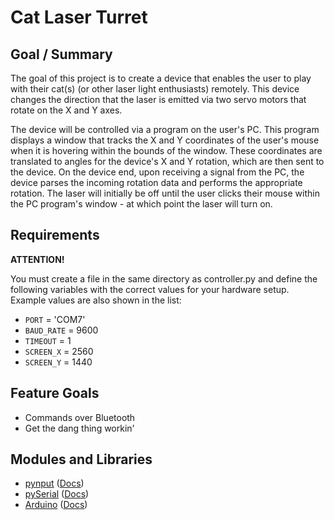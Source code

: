 # Cat Laser Turret

## Goal / Summary
The goal of this project is to create a device that enables the user to play with their cat(s) (or other laser light enthusiasts) remotely. This device changes the direction that the laser is emitted via two servo motors that rotate on the X and Y axes.

The device will be controlled via a program on the user's PC. This program displays a window that tracks the X and Y coordinates of the user's mouse when it is hovering within the bounds of the window. These coordinates are translated to angles for the device's X and Y rotation, which are then sent to the device. On the device end, upon receiving a signal from the PC, the device parses the incoming rotation data and performs the appropriate rotation. The laser will initially be off until the user clicks their mouse within the PC program's window - at which point the laser will turn on.

## Requirements

**ATTENTION!**

You must create a file in the same directory as controller.py and define the following variables with the correct values for your hardware setup. Example values are also shown in the list:

* `PORT` = 'COM7'
* `BAUD_RATE` = 9600
* `TIMEOUT` = 1
* `SCREEN_X` = 2560
* `SCREEN_Y` = 1440

## Feature Goals
* Commands over Bluetooth
* Get the dang thing workin'

## Modules and Libraries
* [pynput](https://github.com/moses-palmer/pynput "pynput GitHub") ([Docs](https://pynput.readthedocs.io/en/latest/ "pynput Documentation"))
* [pySerial](https://github.com/pyserial/pyserial "pySerial GitHub") ([Docs](https://pyserial.readthedocs.io/en/latest/ "pySerial Documentation"))
* [Arduino](https://www.arduino.cc/ "Arduino Homepage") ([Docs](https://www.arduino.cc/reference/en/ "Arduino Language Reference"))